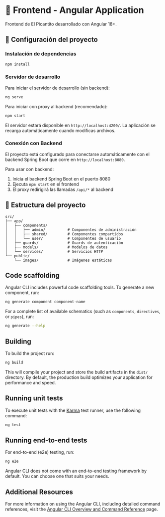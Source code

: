 # 🎨 Frontend - Angular Application

Frontend de El Picantito desarrollado con Angular 18+.

## 🚀 Configuración del proyecto

### Instalación de dependencias
```bash
npm install
```

### Servidor de desarrollo

Para iniciar el servidor de desarrollo (sin backend):
```bash
ng serve
```

Para iniciar con proxy al backend (recomendado):
```bash
npm start
```

El servidor estará disponible en `http://localhost:4200/`. La aplicación se recarga automáticamente cuando modificas archivos.

### Conexión con Backend

El proyecto está configurado para conectarse automáticamente con el backend Spring Boot que corre en `http://localhost:8080`. 

Para usar con backend:
1. Inicia el backend Spring Boot en el puerto 8080
2. Ejecuta `npm start` en el frontend
3. El proxy redirigirá las llamadas `/api/*` al backend

## 📁 Estructura del proyecto

```
src/
├── app/
│   ├── components/
│   │   ├── admin/          # Componentes de administración
│   │   ├── shared/         # Componentes compartidos
│   │   └── user/           # Componentes de usuario
│   ├── guards/             # Guards de autenticación
│   ├── models/             # Modelos de datos
│   └── services/           # Servicios HTTP
└── public/
    └── images/             # Imágenes estáticas
```

## Code scaffolding

Angular CLI includes powerful code scaffolding tools. To generate a new component, run:

```bash
ng generate component component-name
```

For a complete list of available schematics (such as `components`, `directives`, or `pipes`), run:

```bash
ng generate --help
```

## Building

To build the project run:

```bash
ng build
```

This will compile your project and store the build artifacts in the `dist/` directory. By default, the production build optimizes your application for performance and speed.

## Running unit tests

To execute unit tests with the [Karma](https://karma-runner.github.io) test runner, use the following command:

```bash
ng test
```

## Running end-to-end tests

For end-to-end (e2e) testing, run:

```bash
ng e2e
```

Angular CLI does not come with an end-to-end testing framework by default. You can choose one that suits your needs.

## Additional Resources

For more information on using the Angular CLI, including detailed command references, visit the [Angular CLI Overview and Command Reference](https://angular.dev/tools/cli) page.
